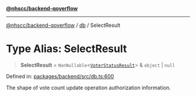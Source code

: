 [**@nhscc/backend-qoverflow**](../../README.md)

***

[@nhscc/backend-qoverflow](../../README.md) / [db](../README.md) / SelectResult

# Type Alias: SelectResult

> **SelectResult** = `NonNullable`\<[`VoterStatusResult`](VoterStatusResult.md)\> & `object` \| `null`

Defined in: [packages/backend/src/db.ts:600](https://github.com/nhscc/qoverflow.api.hscc.bdpa.org/blob/f5ce596891ef5639d9d2800df6d35c0e862108c3/packages/backend/src/db.ts#L600)

The shape of vote count update operation authorization information.
